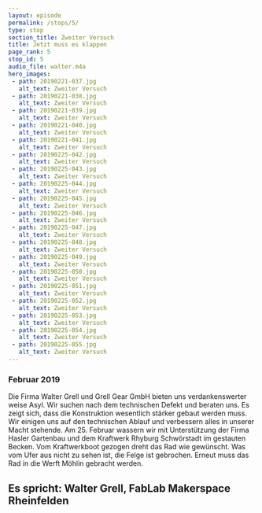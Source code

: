 ```yaml
---
layout: episode
permalink: /stops/5/
type: stop
section_title: Zweiter Versuch
title: Jetzt muss es klappen
page_rank: 5
stop_id: 5
audio_file: walter.m4a
hero_images:
 - path: 20190221-037.jpg
   alt_text: Zweiter Versuch
 - path: 20190221-038.jpg
   alt_text: Zweiter Versuch
 - path: 20190221-039.jpg
   alt_text: Zweiter Versuch
 - path: 20190221-040.jpg
   alt_text: Zweiter Versuch
 - path: 20190221-041.jpg
   alt_text: Zweiter Versuch
 - path: 20190225-042.jpg
   alt_text: Zweiter Versuch
 - path: 20190225-043.jpg
   alt_text: Zweiter Versuch
 - path: 20190225-044.jpg
   alt_text: Zweiter Versuch
 - path: 20190225-045.jpg
   alt_text: Zweiter Versuch
 - path: 20190225-046.jpg
   alt_text: Zweiter Versuch
 - path: 20190225-047.jpg
   alt_text: Zweiter Versuch
 - path: 20190225-048.jpg
   alt_text: Zweiter Versuch
 - path: 20190225-049.jpg
   alt_text: Zweiter Versuch
 - path: 20190225-050.jpg
   alt_text: Zweiter Versuch
 - path: 20190225-051.jpg
   alt_text: Zweiter Versuch
 - path: 20190225-052.jpg
   alt_text: Zweiter Versuch
 - path: 20190225-053.jpg
   alt_text: Zweiter Versuch
 - path: 20190225-054.jpg
   alt_text: Zweiter Versuch
 - path: 20190225-055.jpg
   alt_text: Zweiter Versuch
---
```


### Februar 2019
Die Firma Walter Grell und Grell Gear GmbH bieten uns verdankenswerter weise Asyl. Wir suchen nach dem technischen Defekt und beraten uns. Es zeigt sich, dass die Konstruktion wesentlich stärker gebaut werden muss. Wir einigen uns auf den technischen Ablauf und verbessern alles in unserer Macht stehende. Am 25. Februar wassern wir mit Unterstützung der Firma Hasler Gartenbau und dem Kraftwerk Rhyburg Schwörstadt im gestauten Becken. Vom Kraftwerkboot gezogen dreht das Rad wie gewünscht. Was vom Ufer aus nicht zu sehen ist, die Felge ist gebrochen. Erneut muss das Rad in die Werft Möhlin gebracht werden.

## Es spricht: Walter Grell, FabLab Makerspace Rheinfelden